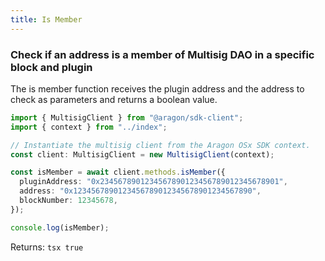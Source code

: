 ```yaml
---
title: Is Member
---
```


### Check if an address is a member of Multisig DAO in a specific block and plugin

The is member function receives the plugin address and the address to check as parameters and returns a boolean value.

```ts
import { MultisigClient } from "@aragon/sdk-client";
import { context } from "../index";

// Instantiate the multisig client from the Aragon OSx SDK context.
const client: MultisigClient = new MultisigClient(context);

const isMember = await client.methods.isMember({
  pluginAddress: "0x2345678901234567890123456789012345678901",
  address: "0x1234567890123456789012345678901234567890",
  blockNumber: 12345678,
});

console.log(isMember);
```


Returns:
    ```tsx
    true
    ```